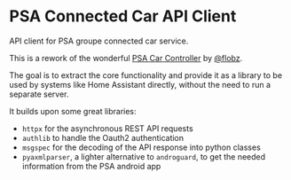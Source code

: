 # PSA Connected Car API Client

API client for PSA groupe connected car service.

This is a rework of the wonderful [PSA Car Controller](https://github.com/flobz/psa_car_controller) by [@flobz](https://github.com/flobz).

The goal is to extract the core functionality and provide it as a library to be used by systems like Home Assistant directly, without the need to run a separate server.

It builds upon some great libraries:

- `httpx` for the asynchronous REST API requests
- `authlib` to handle the Oauth2 authentication
- `msgspec` for the decoding of the API response into python classes
- `pyaxmlparser`, a lighter alternative to `androguard`, to get the needed information from the PSA android app
